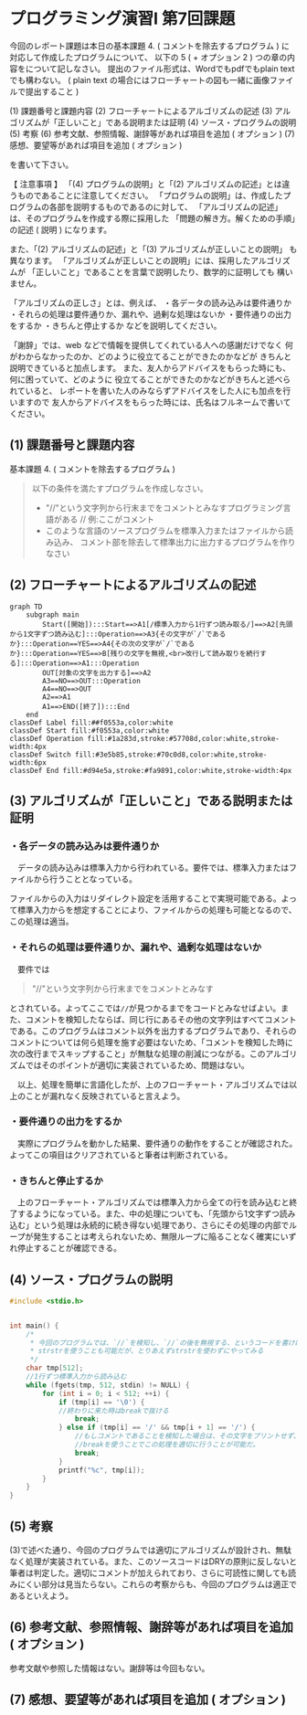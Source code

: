 # プログラミング演習Ⅰ 第7回課題

今回のレポート課題は本日の基本課題 4. ( コメントを除去するプログラム )
に対応して作成したプログラムについて、
以下の 5 ( + オプション 2 ) つの章の内容をについて記しなさい。
提出のファイル形式は、Wordでもpdfでもplain textでも構わない。
( plain text の場合にはフローチャートの図も一緒に画像ファイルで提出すること )

(1) 課題番号と課題内容
(2) フローチャートによるアルゴリズムの記述
(3) アルゴリズムが「正しいこと」である説明または証明
(4) ソース・プログラムの説明
(5) 考察
(6) 参考文献、参照情報、謝辞等があれば項目を追加 ( オプション )
(7) 感想、要望等があれば項目を追加 ( オプション )

を書いて下さい。

【 注意事項 】
「(4) プログラムの説明」と「(2) アルゴリズムの記述」とは違うものであることに注意してください。
「プログラムの説明」は、作成したプログラムの各部を説明するものであるのに対して、
「アルゴリズムの記述」は、そのプログラムを作成する際に採用した
「問題の解き方。解くための手順」の記述 ( 説明 ) になります。

また、「(2) アルゴリズムの記述」と「(3) アルゴリズムが正しいことの説明」
も異なります。
「アルゴリズムが正しいことの説明」には、採用したアルゴリズムが
「正しいこと」であることを言葉で説明したり、数学的に証明しても
構いません。

「アルゴリズムの正しさ」とは、例えば、
・各データの読み込みは要件通りか
・それらの処理は要件通りか、漏れや、過剰な処理はないか
・要件通りの出力をするか
・きちんと停止するか
などを説明してください。

「謝辞」では、web などで情報を提供してくれている人への感謝だけでなく
何がわからなかったのか、どのように役立てることができたのかなどが
きちんと説明できていると加点します。
また、友人からアドバイスをもらった時にも、何に困っていて、どのように
役立てることができたのかなどがきちんと述べられていると、
レポートを書いた人のみならずアドバイスをした人にも加点を行いますので
友人からアドバイスをもらった時には、氏名はフルネームで書いてください。

## (1) 課題番号と課題内容

基本課題 4. ( コメントを除去するプログラム )

> 以下の条件を満たすプログラムを作成しなさい。
>
> - "//"という文字列から行末までをコメントとみなすプログラミング言語がある
>   // 例:ここがコメント
> - このような言語のソースプログラムを標準入力またはファイルから読み込み、 コメント部を除去して標準出力に出力するプログラムを作りなさい

## (2) フローチャートによるアルゴリズムの記述

```mermaid
graph TD
	subgraph main
		Start([開始]):::Start==>A1[/標準入力から1行ずつ読み取る/]==>A2[先頭から1文字ずつ読み込む]:::Operation==>A3{その文字が`/`であるか}:::Operation==YES==>A4{その次の文字が`/`であるか}:::Operation==YES==>B[残りの文字を無視,<br>改行して読み取りを続行する]:::Operation==>A1:::Operation
		OUT[対象の文字を出力する]==>A2
		A3==NO==>OUT:::Operation
		A4==NO==>OUT
		A2==>A1
		A1==>END([終了]):::End
	end
classDef Label fill:##f0553a,color:white
classDef Start fill:#f0553a,color:white
classDef Operation fill:#1a283d,stroke:#57708d,color:white,stroke-width:4px
classDef Switch fill:#3e5b85,stroke:#70c0d8,color:white,stroke-width:6px
classDef End fill:#d94e5a,stroke:#fa9891,color:white,stroke-width:4px
```



## (3) アルゴリズムが「正しいこと」である説明または証明

### ・各データの読み込みは要件通りか

　データの読み込みは標準入力から行われている。要件では、標準入力またはファイルから行うこととなっている。

ファイルからの入力はリダイレクト設定を活用することで実現可能である。よって標準入力からを想定することにより、ファイルからの処理も可能となるので、この処理は適当。

### ・それらの処理は要件通りか、漏れや、過剰な処理はないか

　要件では

> "//"という文字列から行末までをコメントとみなす

とされている。よってここでは`//`が見つかるまでをコードとみなせばよい。また、コメントを検知したならば、同じ行にあるその他の文字列はすべてコメントである。このプログラムはコメント以外を出力するプログラムであり、それらのコメントについては何ら処理を施す必要はないため、「コメントを検知した時に次の改行までスキップすること」が無駄な処理の削減につながる。このアルゴリズムではそのポイントが適切に実装されているため、問題はない。

　以上、処理を簡単に言語化したが、上のフローチャート・アルゴリズムでは以上のことが漏れなく反映されていると言えよう。

### ・要件通りの出力をするか

　実際にプログラムを動かした結果、要件通りの動作をすることが確認された。よってこの項目はクリアされていると筆者は判断されている。

### ・きちんと停止するか

　上のフローチャート・アルゴリズムでは標準入力から全ての行を読み込むと終了するようになっている。また、中の処理についても、「先頭から1文字ずつ読み込む」という処理は永続的に続き得ない処理であり、さらにその処理の内部でループが発生することは考えられないため、無限ループに陥ることなく確実にいずれ停止することが確認できる。

## (4) ソース・プログラムの説明

```c
#include <stdio.h>


int main() {
    /*
     * 今回のプログラムでは、`//`を検知し、`//`の後を無視する、というコードを書けばよい。
     * strstrを使うことも可能だが、とりあえずstrstrを使わずにやってみる
     */
    char tmp[512];
    //1行ずつ標準入力から読み込む
    while (fgets(tmp, 512, stdin) != NULL) {
        for (int i = 0; i < 512; ++i) {
            if (tmp[i] == '\0') {
            //終わりに来た時はbreakで抜ける
                break;
            } else if (tmp[i] == '/' && tmp[i + 1] == '/') {
                //もしコメントであることを検知した場合は、その文字をプリントせず、さらに同じ行にある残りの文字についてもコメントであるため、スキップすることが適切である。
                //breakを使うことでこの処理を適切に行うことが可能だ。
                break;
            }
            printf("%c", tmp[i]);
        }
    }
}
```

## (5) 考察

(3)で述べた通り、今回のプログラムでは適切にアルゴリズムが設計され、無駄なく処理が実装されている。また、このソースコードはDRYの原則に反しないと筆者は判定した。適切にコメントが加えられており、さらに可読性に関しても読みにくい部分は見当たらない。これらの考察からも、今回のプログラムは適正であるといえよう。

## (6) 参考文献、参照情報、謝辞等があれば項目を追加 ( オプション )

参考文献や参照した情報はない。謝辞等は今回もない。

## (7) 感想、要望等があれば項目を追加 ( オプション )